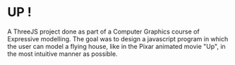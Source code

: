 # UP !

A ThreeJS project done as part of a Computer Graphics course of Expressive modelling. The goal was to design a javascript program in which the user can model a flying house, like in the Pixar animated movie "Up", in the most intuitive manner as possible.
